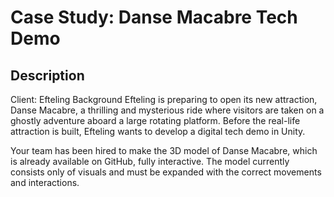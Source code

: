 # Case Study: Danse Macabre Tech Demo

## Description

Client: Efteling
Background
Efteling is preparing to open its new attraction, Danse Macabre, a thrilling and mysterious ride where visitors are taken on a ghostly adventure aboard a large rotating platform. Before the real-life attraction is built, Efteling wants to develop a digital tech demo in Unity.

Your team has been hired to make the 3D model of Danse Macabre, which is already available on GitHub, fully interactive. The model currently consists only of visuals and must be expanded with the correct movements and interactions.
